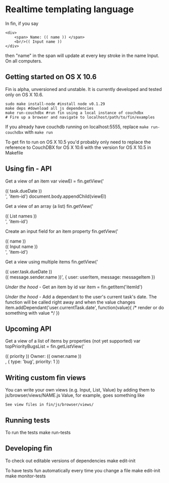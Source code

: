 Realtime templating language
============================

In fin, if you say 
	
	<div>
		<span> Name: (( name )) </span>
		<br/>(( Input name ))
	</div>

then "name" in the span will update at every key stroke in the name Input. On all computers.

Getting started on OS X 10.6
--------------

Fin is alpha, unversioned and unstable. It is currently developed and tested only on OS X 10.6. 

	sudo make install-node #install node v0.1.29
	make deps #download all js dependencies
	make run-couchdbx #run fin using a local instance of couchdbx
	# Fire up a browser and navigate to localhost/path/to/fin/examples
	
If you already have couchdb running on localhost:5555, replace <code>make run-couchdbx</code> with <code>make run</code>

To get fin to run on OS X 10.5 you'd probably only need to replace the reference to CouchDBX for OS X 10.6 with the version for OS X 10.5 in Makefile 

Using fin - API
---------------
Get a view of an item
	var viewEl = fin.getView('<div>(( task.dueDate ))</div>', 'item-id')
	document.body.appendChild(viewEl)
	
Get a view of an array (a list)
	fin.getView('<div>(( List names ))</div>', 'item-id')

Create an input field for an item property
	fin.getView('<div>(( name ))</div><div>(( Input name ))</div>', 'item-id')

Get a view using multiple items
	fin.getView('<div class="dueDate">(( user.task.dueDate ))</div><div class="messageSender">(( message.sender.name ))', 
		{ user: userItem, message: messageItem })

*Under the hood* - Get an item by id
	var item = fin.getItem('itemId')
	
*Under the hood* - Add a dependant to the user's current task's date. The function will be called right away and when the value changes
	item.addDependant('user.currentTask.date', function(value){ /* render or do something with value */ })

Upcoming API
------------

Get a view of a list of items by properties (not yet supported)
	var topPriorityBugsList = fin.getListView('<div class="list-item"> (( priority )) Owner: (( owner.name ))</div>, 
		{ type: 'bug', priority: 1 })


Writing custom fin views
------------------------
You can write your own views (e.g. Input, List, Value) by adding them to js/browser/views/NAME.js 
Value, for example, goes something like

	See view files in fin/js/browser/views/

Running tests
-------------

To run the tests
	make run-tests

Developing fin
--------------

To check out editable versions of dependencies
	make edit-init

To have tests fun automatically every time you change a file
	make edit-init
	make monitor-tests
